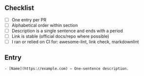 ## Checklist
- [ ] One entry per PR
- [ ] Alphabetical order within section
- [ ] Description is a single sentence and ends with a period
- [ ] Link is stable (official docs/repo where possible)
- [ ] I ran or relied on CI for: awesome-lint, link check, markdownlint

## Entry
```
- [Name](https://example.com) — One-sentence description.
```
